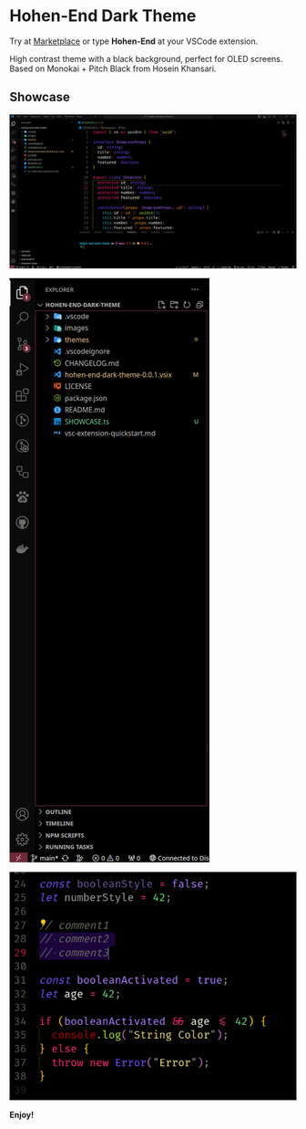 # Hohen-End Dark Theme

Try at [Marketplace](https://marketplace.visualstudio.com/items?itemName=LucasSiqueira.hohen-end-dark-theme) or type **Hohen-End** at your VSCode extension.


High contrast theme with a black background, perfect for OLED screens. 
Based on Monokai + Pitch Black from Hosein Khansari.

## Showcase

![Screenshot 1](images/1.png)

![Screenshot 2](images/2.png)

![Screenshot 3](images/3.png)

**Enjoy!**
